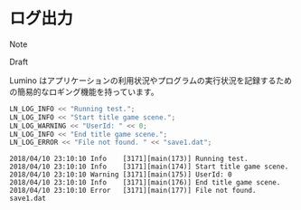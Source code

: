 ログ出力
====================

> [!Note]
> Draft


Lumino はアプリケーションの利用状況やプログラムの実行状況を記録するための簡易的なロギング機能を持っています。


```cpp
LN_LOG_INFO << "Running test.";
LN_LOG_INFO << "Start title game scene.";
LN_LOG_WARNING << "UserId: " << 0;
LN_LOG_INFO << "End title game scene.";
LN_LOG_ERROR << "File not found. " << "save1.dat";
```

```
2018/04/10 23:10:10 Info    [3171][main(173)] Running test.
2018/04/10 23:10:10 Info    [3171][main(174)] Start title game scene.
2018/04/10 23:10:10 Warning [3171][main(175)] UserId: 0
2018/04/10 23:10:10 Info    [3171][main(176)] End title game scene.
2018/04/10 23:10:10 Error   [3171][main(177)] File not found. save1.dat
```
